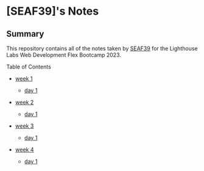 # [SEAF39]'s Notes

## Summary 

This repository contains all of the notes taken by [SEAF39](https://github.com/SEAF39) for the Lighthouse Labs Web Development Flex Bootcamp 2023.

Table of Contents

* [week 1](/week_1)
  * [day 1](/week_1/day_1)
  
* [week 2](/week_2)
  * [day 1](/week_2/day_1)

* [week 3](/week_3)
  * [day 1](/week_3/day_1)

* [week 4](/week_4)
  * [day 1](/week_4/day_1)